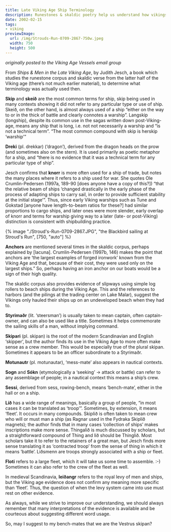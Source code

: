 ```yaml
---
title: Late Viking Age Ship Terminology
description: Runestones & skaldic poetry help us understand how vikings described their ships and crews.
date: 2002-02-15
tags:
- viking
previewImage:
  url: /img/Strouds-Run-0709-2867-750w.jpeg
  width: 750
  height: 500
---
```


_originally posted to the Viking Age Vessels email group_

From *Ships & Men in the Late Viking Age*, by Judith Jesch, a book which studies the runestone corpus and skaldic verse from the latter half of the Viking age (there’s not much earlier material), to determine what terminology was actually used then.

**Skip** and **skeið** are the most common terms for ship, skip being used in many contexts showing it did not refer to any particular type or use of ship. Skeið, on the other hand, is almost always used of a ship “either on the way to or in the thick of battle and clearly connotes a warship”. Langskip (longship), despite its common use in the sagas written down post-Viking-age, means any ship that is long, i.e. not not necessarily a warship and “is not a technical term”. “The most common compound with skip is herskip ‘warship’”

**Dreki** (pl. drekkar) (‘dragon’), derived from the dragon heads on the prow (and sometimes also on the stern). It is used primarily as poetic metaphor for a ship, and “there is no evidence that it was a technical term for any particular type of ship”.

Jesch confirms that **knorr** is more often used for a ship of trade, but notes the many places where it refers to a ship used for war. She quotes Ole Crumlin-Pedersen (1997a, 189-90 [does anyone have a copy of this?]) “that the relative beam of ships ‘changed drastically in the early phase of the process of adapting ships to carry sail, in order to provide sufficient stability at the initial stage’”. Thus, since early Viking warships such as Tune and Gokstad [anyone have length-to-beam ratios for these?] had similar proportions to cargo ships, and later ones were more slender, early overlap of knorr and terms for warship giving way to a later (late- or post-Viking) distinction is consistent with shipbuilding practice.

{% image "./Stroud's-Run-0709-2867.JPG", "the Blackbird sailing at Stroud's Run", [750, "auto"] %}

**Anchors** are mentioned several times in the skaldic corpus, perhaps explained by [lacuna]. Crumlin-Pedersen (1997b, 146) makes the point that anchors are ‘the largest examples of forged ironwork’ known from the Viking Age and that, because of their cost, they were used only on the largest ships.” So, perhaps having an iron anchor on our boats would be a sign of their high quality.

The skaldic corpus also provides evidence of slipways using simple log rollers to beach ships during the Viking Age. This and the references to harbors (and the pilings at the trading center on Lake Malar), suggest the Vikings only hauled their ships up on an undeveloped beach when they had to.

**Styrimaðr** (lit. ‘steersman’) is usually taken to mean captain, often captain-owner, and can also be used like a title. Sometimes it helps commemorate the sailing skills of a man, without implying command.

**Skipari** (pl. skipan) is the root of the modern Scandinavian and English ‘skipper’, but the author finds its use in the Viking Age to more often make sense as a crew member. This would be especially true of the plural skipan. Sometimes it appears to be an officer subordinate to a Styrimaðr.

**Motunautr** (pl. motunautar), ‘mess-mate’ also appears in nautical contexts.

**Sogn** and **Sókn** (etymologically a ‘seeking’ -> attack or battle) can refer to any assemblage of people; in a nautical context this means a ship’s crew.

**Sessi**, derived from sess, rowing-bench, means ‘bench-mate’, either in the hall or on a ship.

**Lið** has a wide range of meanings, basically a group of people, “in most cases it can be translated as ‘troop’”. Sometimes, by extension, it means ‘fleet’. It occurs in many compounds. Skiplið is often taken to mean crew who will or must man a ship (as Ragnar used in the Fydraka Skiplið magnets); the author finds that in many cases ‘collection of ships’ makes inscriptions make more sense. Thingalið is much discussed by scholars, but a straightforward compound of Thing and lið should be Thinglið. Most scholars take it to refer to the retainers of a great man, but Jesch finds more sense translating it as ‘contracted troop’ from the sense of thing in which it means ‘battle’. Liðsmenn are troops strongly associated with a ship or fleet.

**Floti** refers to a large fleet, which it will take us some time to assemble. :-) Sometimes it can also refer to the crew of the fleet as well.

In medieval Scandinavia, **leiðangr** refers to the royal levy of men and ships, but the Viking age evidence does not confirm any meaning more specific than ‘fleet’. Thus, the question of when the levy system came into use must rest on other evidence.

As always, while we strive to improve our understanding, we should always remember that many interpretations of the evidence is available and be courteous about suggesting different word usage.

So, may I suggest to my bench-mates that we are the Vestrus skipan?


